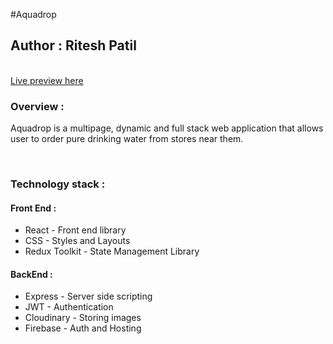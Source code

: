 #A q u a d r o p 

<h2>Author : Ritesh Patil</h2>
<br />
<a href="https://aquadrop.site" target="_blank">Live preview here</a>
<h3>Overview : </h3>
<p>Aquadrop is a multipage, dynamic and full stack web application that allows user to order pure drinking water from stores near them.</p>
<br/>
<h3>Technology stack : </h3>
<h4><b>Front End : </b></h4>
<ul>
  <li>React - Front end library</li>
  <li>CSS - Styles and Layouts</li>
  <li>Redux Toolkit - State Management Library</li>
</ul>
<h4><b>BackEnd :</b></h4>
<ul>
  <li>Express - Server side scripting</li>
  <li>JWT - Authentication</li>
  <li>Cloudinary - Storing images</li>
  <li>Firebase - Auth and Hosting</li>
</ul>
 
